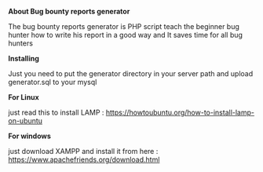 **About Bug bounty reports generator**

The bug bounty reports generator is PHP script teach the beginner bug hunter how to write his report in a good way and It saves time for all bug hunters

**Installing**

Just you need to put the generator directory in your server path and upload generator.sql to your mysql

**For Linux**

just read this to install LAMP : https://howtoubuntu.org/how-to-install-lamp-on-ubuntu

**For windows**

just download XAMPP and install it from here : https://www.apachefriends.org/download.html
